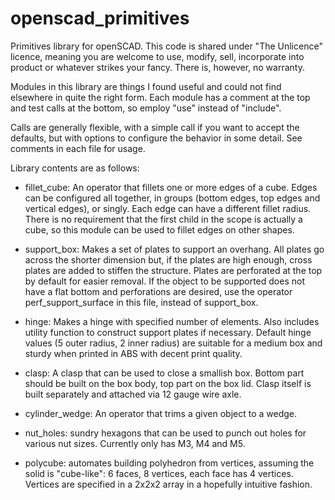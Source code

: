 # openscad_primitives
Primitives library for openSCAD. This code is shared under "The Unlicence" licence, meaning you are welcome to use, modify, sell, incorporate into product or whatever strikes your fancy. There is, however, no warranty.

Modules in this library are things I found useful and could not find elsewhere in quite the right form. Each module has a comment at the top and test calls at the bottom, so employ "use" instead of "include".

Calls are generally flexible, with a simple call if you want to accept the defaults, but with options to configure the behavior in some detail. See comments in each file for usage.

Library contents are as follows:

- fillet_cube: An operator that fillets one or more edges of a cube. Edges can be configured all together, in groups (bottom edges, top edges and vertical edges), or singly. Each edge can have a different fillet radius. There is no requirement that the first child in the scope is actually a cube, so this module can be used to fillet edges on other shapes.

- support_box: Makes a set of plates to support an overhang. All plates go across the shorter dimension but, if the plates are high enough, cross plates are added to stiffen the structure. Plates are perforated at the top by default for easier removal. If the object to be supported does not have a flat bottom and perforations are desired, use the operator perf_support_surface in this file, instead of support_box.
- hinge: Makes a hinge with specified number of elements. Also includes utility function to construct support plates if necessary. Default hinge values (5 outer radius, 2 inner radius) are suitable for a medium box and sturdy when printed in ABS with decent print quality.
- clasp: A clasp that can be used to close a smallish box. Bottom part should be built on the box body, top part on the box lid. Clasp itself is built separately and attached via 12 gauge wire axle.
- cylinder_wedge: An operator that trims a given object to a wedge.
- nut_holes: sundry hexagons that can be used to punch out holes for various nut sizes. Currently only has M3, M4 and M5.
- polycube: automates building polyhedron from vertices, assuming the solid is "cube-like": 6 faces, 8 vertices, each face has 4 vertices. Vertices are specified in a 2x2x2 array in a hopefully intuitive fashion.
